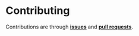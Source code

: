 # Contributing

Contributions are through [**issues**](https://github.com/moorara/algo/issues)
and [**pull requests**](https://github.com/moorara/algo/pulls).
